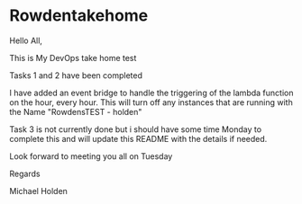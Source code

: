 # Rowdentakehome

Hello All,

This is My DevOps take home test

Tasks 1 and 2 have been completed

I have added an event bridge to handle the triggering of the lambda function on the hour, every hour. This will turn off any instances that are running with the Name "RowdensTEST - holden" 

Task 3 is not currently done but i should have some time Monday to complete this and will update this README with the details if needed.

Look forward to meeting you all on Tuesday

Regards

Michael Holden
